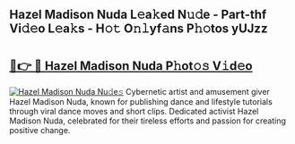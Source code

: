 ## Hazel Madison Nuda L𝚎a𝚔ed N𝚞𝚍e - Part-thf Vi𝚍𝚎o L𝚎a𝚔s - H𝚘𝚝 O𝚗𝚕yf𝚊ns P𝚑𝚘tos yUJzz

# <h2><a href="http://kf27wu.oniu.top/?m=Hazel+Madison+Nuda">🔗👉 🔴 Hazel Madison Nuda P𝚑ot𝚘𝚜 V𝚒d𝚎o</a></h2>

[![Hazel Madison Nuda Nu𝚍e𝚜](https://i.imgur.com/0qMVB7G.gif)](http://kf27wu.oniu.top/?m=Hazel+Madison+Nuda)
Cybernetic artist and amusement giver Hazel Madison Nuda, known for publishing dance and lifestyle tutorials through viral dance moves and short clips. Dedicated activist Hazel Madison Nuda, celebrated for their tireless efforts and passion for creating positive change.  
